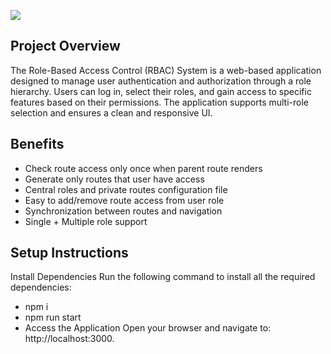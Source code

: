 ![](https://cdn-images-1.medium.com/max/1600/1*QlkpHjL9Cn-kiQXap1sweA.jpeg)
## Project Overview
The Role-Based Access Control (RBAC) System is a web-based application designed to manage user authentication and authorization through a role hierarchy. Users can log in, select their roles, and gain access to specific features based on their permissions. The application supports multi-role selection and ensures a clean and responsive UI.
## Benefits
- Check route access only once when parent route renders
- Generate only routes that user have access
- Central roles and private routes configuration file
- Easy to add/remove route access from user role
- Synchronization between  routes and navigation
- Single + Multiple role support
## Setup Instructions
Install Dependencies
Run the following command to install all the required dependencies:
- npm i
- npm run start
- Access the Application
Open your browser and navigate to:
http://localhost:3000.
